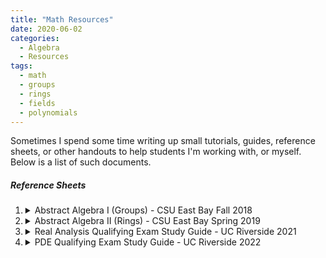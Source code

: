 ```yaml
---
title: "Math Resources"
date: 2020-06-02
categories:
  - Algebra
  - Resources
tags:
  - math
  - groups
  - rings
  - fields
  - polynomials
---
```


Sometimes I spend some time writing up small tutorials, guides, reference sheets, or other handouts to help students I'm working with, or myself. Below is a list of such documents.

##### Reference Sheets

1.  <details markdown="1"><summary>Abstract Algebra I (Groups) - CSU East Bay Fall 2018 </summary><object data="{{ site.url }}{{ site.baseurl }}/assets/pdfs/Algebra_I_Reference_Sheet.pdf" width="2000" height="1500" type="application/pdf"></object></details>  
    
2. <details markdown="1"><summary>Abstract Algebra II (Rings) - CSU East Bay Spring 2019 </summary><object data="{{ site.url }}{{ site.baseurl }}/assets/pdfs/Algebra_II_Reference_Sheet.pdf" width="2000" height="1500" type="application/pdf"></object></details>

3. <details markdown="1"><summary>Real Analysis Qualifying Exam Study Guide - UC Riverside 2021 </summary><object data="{{ site.url }}{{ site.baseurl }}/assets/pdfs/Real_Qual_Prep.pdf" width="2000" height="1500" type="application/pdf"></object></details>

4. <details markdown="1"><summary>PDE Qualifying Exam Study Guide - UC Riverside 2022 </summary><object data="{{ site.url }}{{ site.baseurl }}/assets/pdfs/Qual_Prep.pdf" width="2000" height="1500" type="application/pdf"></object></details>

    

